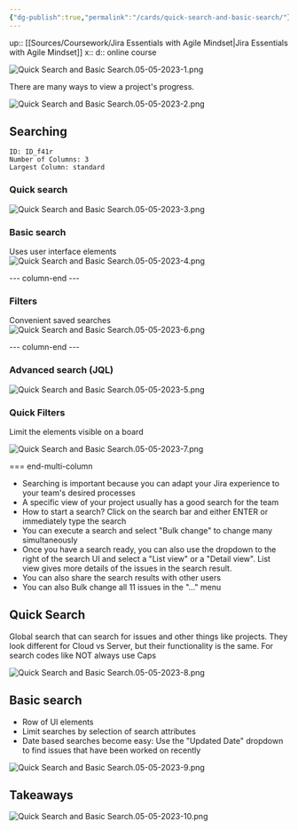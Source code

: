 ```yaml
---
{"dg-publish":true,"permalink":"/cards/quick-search-and-basic-search/"}
---
```


up:: [[Sources/Coursework/Jira Essentials with Agile Mindset\|Jira Essentials with Agile Mindset]] 
x:: 
d:: online course

![Quick Search and Basic Search.05-05-2023-1.png](/img/user/Extras/Images/Quick%20Search%20and%20Basic%20Search.05-05-2023-1.png)

There are many ways to view a project's progress. 

![Quick Search and Basic Search.05-05-2023-2.png](/img/user/Extras/Images/Quick%20Search%20and%20Basic%20Search.05-05-2023-2.png)

## Searching


```start-multi-column
ID: ID_f41r
Number of Columns: 3
Largest Column: standard
```

### Quick search

![Quick Search and Basic Search.05-05-2023-3.png](/img/user/Extras/Images/Quick%20Search%20and%20Basic%20Search.05-05-2023-3.png)

### Basic search

Uses user interface elements
![Quick Search and Basic Search.05-05-2023-4.png](/img/user/Extras/Images/Quick%20Search%20and%20Basic%20Search.05-05-2023-4.png)

--- column-end ---

### Filters

Convenient saved searches
![Quick Search and Basic Search.05-05-2023-6.png](/img/user/Extras/Images/Quick%20Search%20and%20Basic%20Search.05-05-2023-6.png)

--- column-end ---

### Advanced search (JQL)
![Quick Search and Basic Search.05-05-2023-5.png](/img/user/Extras/Images/Quick%20Search%20and%20Basic%20Search.05-05-2023-5.png)

### Quick Filters
Limit the elements visible on a board

![Quick Search and Basic Search.05-05-2023-7.png](/img/user/Extras/Images/Quick%20Search%20and%20Basic%20Search.05-05-2023-7.png)

=== end-multi-column
- Searching is important because you can adapt your Jira experience to your team's desired processes 
- A specific view of your project usually has a good search for the team 
- How to start a search? Click on the search bar and either ENTER or immediately type the search
- You can execute a search and select "Bulk change" to change many simultaneously
- Once you have a search ready, you can also use the dropdown to the right of the search UI and select a "List view" or a "Detail view". List view gives more details of the issues in the search result.
- You can also share the search results with other users
- You can also Bulk change all 11 issues in the "..." menu 

## Quick Search

Global search that can search for issues and other things like projects. They look different for Cloud vs Server, but their functionality is the same. For search codes like NOT always use Caps

![Quick Search and Basic Search.05-05-2023-8.png](/img/user/Extras/Images/Quick%20Search%20and%20Basic%20Search.05-05-2023-8.png)


## Basic search

- Row of UI elements 
- Limit searches by selection of search attributes 
- Date based searches become easy: Use the "Updated Date" dropdown to find issues that have been worked on recently 

![Quick Search and Basic Search.05-05-2023-9.png](/img/user/Extras/Images/Quick%20Search%20and%20Basic%20Search.05-05-2023-9.png)

## Takeaways

![Quick Search and Basic Search.05-05-2023-10.png](/img/user/Extras/Images/Quick%20Search%20and%20Basic%20Search.05-05-2023-10.png)